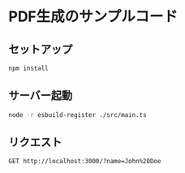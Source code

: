 # PDF生成のサンプルコード

## セットアップ

```bash
npm install
```

## サーバー起動

```bash
node -r esbuild-register ./src/main.ts
```

## リクエスト

```http
GET http://localhost:3000/?name=John%20Doe
```
